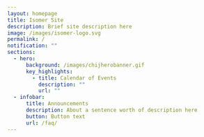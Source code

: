 ```yaml
---
layout: homepage
title: Isomer Site
description: Brief site description here
image: /images/isomer-logo.svg
permalink: /
notification: ""
sections:
  - hero:
      background: /images/chijherobanner.gif
      key_highlights:
        - title: Calendar of Events
          description: ""
          url: ""
  - infobar:
      title: Announcements
      description: About a sentence worth of description here
      button: Button text
      url: /faq/
---
```

